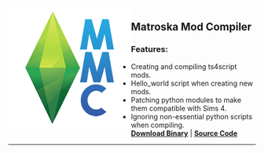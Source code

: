 <img align="left" src="/assets/mmc_icon_small.png">

## Matroska Mod Compiler  
### Features:
* Creating and compiling ts4script mods.
* Hello_world script when creating new mods.
* Patching python modules to make them compatible with Sims 4.
* Ignoring non-essential python scripts when compiling.  
**[Download Binary](https://github.com/MatroSkaMods/MMC/releases)** | **[Source Code](https://github.com/MatroSkaMods/MMC)**

---
